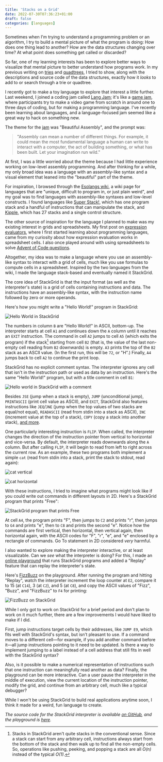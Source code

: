 ```yaml
---
title: 'Stacks on a Grid'
date: 2022-07-30T07:36:23+01:00
draft: false
categories: [languages]
---
```


Sometimes when I'm trying to understand a programming problem or an algorithm, I try to build a mental picture of what the program is doing: How does one thing lead to another? How are the data structures changing over time? At what point does something get called or discarded?

So far, one of my learning interests has been to explore better ways to visualize that mental picture to better understand how programs work. In my previous writing on [tries](https://chidiwilliams.com/post/text-search-with-tries/) and [quadtrees](https://chidiwilliams.com/post/quadtrees/), I tried to show, along with the descriptions and source code of the data structures, exactly how it _looks_ to add to or search through a trie or quadtree.

I recently got to make a toy language to explore that interest a little further. Last weekend, I joined a coding jam called [Lang Jam](https://github.com/langjam/langjam); it's like a [game jam](https://en.wikipedia.org/wiki/Game_jam), where participants try to make a video game from scratch in around one to three days of coding, but for making a programming language. I've recently been learning about languages, and a language-focused jam seemed like a great way to hack on something new.

The theme for the [jam](https://github.com/langjam/jam0003) was "Beautiful Assembly", and the prompt was:

> "Assembly can mean a number of different things. For example, it could mean the most fundamental language a human can write to interact with a computer, the act of building something, or what has been built. Let your imagination run wild."

At first, I was a little worried about the theme because I had little experience working on low-level assembly programming. And after thinking for a while, my only broad idea was a language with an assembly-like syntax and a visual element that leaned into the "beautiful" part of the theme.

For inspiration, I browsed through the [Esolangs wiki](https://esolangs.org/wiki/Main_Page), a wiki page for languages that are "unique, difficult to program in, or just plain weird", and my goal was to find languages with assembly-like syntaxes and low-level constructs. I found languages like [Super Stack!](https://esolangs.org/wiki/Main_Page), which has one program stack and a handful of instructions that can manipulate the stack, and [Kipple](https://esolangs.org/wiki/Kipple), which has 27 stacks and a single control structure.

The other source of inspiration for the language I planned to make was my existing interest in grids and spreadsheets. My first post on [expression evaluators](https://chidiwilliams.com/post/evaluator/), where I first started learning about programming languages, came from my curiosity about how expression evaluation works in spreadsheet cells. I also once played around with using spreadsheets to solve [Advent of Code questions](https://twitter.com/chidiwilliams__/status/1469377562036088844?s=20&t=yQ-FaaUvAL4INSou7Ch8tA).

Altogether, my idea was to make a language where you use an assembly-like syntax to interact with a grid of cells, much like you use formulas to compute cells in a spreadsheet. Inspired by the two languages from the wiki, I made the language stack-based and eventually named it StackGrid.

The core idea of StackGrid is that the input format (as well as the interpreter's state) is a grid of cells containing instructions and data. The instructions have an assembly-like syntax, with the instruction name followed by zero or more operands.

Here's how you might write a "Hello World!" program in StackGrid:

![Hello World in StackGrid](https://res.cloudinary.com/cwilliams/image/upload/v1659166998/Blog/stackgrid-hello-world.png)

The numbers in column `B` are "Hello World!" in ASCII, bottom-up. The interpreter starts at cell `A1` and continues down the `A` column until it reaches an `EXIT` instruction. The command in cell `A2` jumps to cell `A5` (which exits the program) if the stack[^dkl] starting from cell `B2` (that is, the value of the last non-empty cell reading from `B2` downwards) is empty. `A3` prints the top of the `B2` stack as an ASCII value. (In the first run, this will be `72`, or "H".) Finally, `A4` jumps back to cell `A2` to continue the print loop.

[^dkl]: Stacks in StackGrid aren't quite stacks in the conventional sense. Since a stack can start from any arbitrary cell, instructions always start from the bottom of the stack and then walk up to find all the non-empty cells. So, operations like pushing, peeking, and popping a stack are all _O(n)_ instead of the typical _O(1)_.

StackGrid has no explicit comment syntax. The interpreter ignores any cell that isn't in the instruction path or used as data by an instruction. Here's the same "Hello World!" program, but with a title comment in cell `B1`:

![Hello world in StackGrid with a comment](https://res.cloudinary.com/cwilliams/image/upload/v1659167415/Blog/stackgrid-hello-world-comment.png)

Besides `JSE` (jump when a stack is empty), `JUMP` (unconditional jump), `PRINTASCII` (print cell value as ASCII), and `EXIT`, StackGrid also features instructions like `JEQ`/`JNE` (jump when the top values of two stacks are equal/not equal), `READASCII` (read from stdin into a stack as ASCII), `INC` (increment value at the top of a stack), `COPY` (copy a stack into another stack), [and more](https://github.com/langjam/jam0003/tree/main/stackgrid#instruction-set).

One particularly interesting instruction is `FLIP`. When called, the interpreter changes the direction of the instruction pointer from vertical to horizontal and vice-versa. By default, the interpreter reads downwards along the `A` column. But after calling `FLIP`, it will begin to read from left to right across the current row. As an example, these two programs both implement a simple `cat` (read from stdin into a stack, print the stack to stdout, read again):

![cat vertical](https://res.cloudinary.com/cwilliams/image/upload/v1659168507/Blog/cat-vertical.png)

![cat horizontal](https://res.cloudinary.com/cwilliams/image/upload/v1659168672/Blog/cat-horizontal.png)

With these instructions, I tried to imagine what programs might look like if you could write out commands in different layouts in 2D. Here's a StackGrid program that prints "Free":

![StackGrid program that prints Free](https://res.cloudinary.com/cwilliams/image/upload/v1659169183/Blog/stackgrid-free.png)

At cell `A4`, the program prints "F", then jumps to `C2` and prints "r", then jumps to `G4` and prints "e", then to `C8` and prints the second "e". Notice how the commands are first vertical, then horizontal, then vertical again, then horizontal again, with the ASCII codes for "F", "r", "e", and "e" enclosed by a rectangle of commands. Go To statement in 2D considered _very_ harmful.

I also wanted to explore making the interpreter interactive, or at least visualizable. Can we _see_ what the interpreter is doing? For this, I made an [online playground](https://chidiwilliams.github.io/stackgrid/) that runs StackGrid programs and added a "Replay" feature that can replay the interpreter's state.

Here's [FizzBuzz](https://chidiwilliams.github.io/stackgrid/?q=%09FizzBuzz%09%09%09%09%09%09%09%09%0AJEQ%20E2%20F2%20A37%09Exit%20if%20acc%20reaches%20limit%093%0932%090%09100%09%09%09%09%0AINC%20E2%09Increment%20acc%09%09122%09%09%09%09%09%09%0ADUP%20E2%09Duplicate%20acc%20for%20incoming%20mod%09%09122%09%09%09%09%09%09%0ADUP%20C14%09Duplicate%2015%20for%20incoming%20mod%09%09105%09%09%09%09%09%09%0AMOD%20E2%20C14%09Mod%20acc%20and%2015%09%0970%09%09%09%09%09%09%0AJNE%20E2%20E8%20A13%09Compare%20mod%20and%200%09%09%09%09%09%09%09%09%0APOP%20E2%09Remove%20mod%20result%20for%20if%095%0932%090%09%09%09%09%09%0ACOPY%20D14%20F4%09Copy%20FizzBuzz%20to%20free%20space%09%09122%09%09%09%09%09%09%0AJSE%20F4%20A2%09While%20F4%20or%20back%20to%20top%09%09122%09%09%09%09%09%09%0APRINTASCII%20F4%09Print%20top%20of%20F4%09%09117%09%09%09%09%09%09%0AJUMP%20A10%09Check%20for%20more%20characters%09%0966%09%09%09%09%09%09%0APOP%20E2%09Mod%2015%20was%20not%200%20check%20for%203%09%09%09%09%09%09%09%09%0ADUP%20E2%09Duplicate%20acc%20for%20incoming%20mod%0915%0932%09%09%09%09%09%09%0ADUP%20C2%09Duplicate%203%20for%20incoming%20mod%09%09122%09%09%09%09%09%09%0AMOD%20E2%20C2%09Mod%20acc%20and%203%09%09122%09%09%09%09%09%09%0AJNE%20E2%20E8%20A23%09Compare%20mod%20and%200%09%09117%09%09%09%09%09%09%0APOP%20E2%09Remove%20mod%20result%20for%20if%09%0966%09%09%09%09%09%09%0ACOPY%20D2%20F4%09Copy%20Fizz%20to%20free%20space%09%09122%09%09%09%09%09%09%0AJSE%20F4%20A2%09While%20F4%20or%20back%20to%20top%09%09122%09%09%09%09%09%09%0APRINTASCII%20F4%09Print%20top%20of%20F4%09%09105%09%09%09%09%09%09%0AJUMP%20A20%09Check%20for%20more%20characters%09%0970%09%09%09%09%09%09%0APOP%20E2%09Mod%203%20was%20not%200%20check%20for%205%09%09%09%09%09%09%09%09%0ADUP%20E2%09Duplicate%20acc%20for%20incoming%20mod%09%09%09%09%09%09%09%09%0ADUP%20C8%09Duplicate%205%20for%20incoming%20mod%09%09%09%09%09%09%09%09%0AMOD%20E2%20C8%09Mod%20acc%20and%2015%09%09%09%09%09%09%09%09%0AJNE%20E2%20E8%20A33%09Compare%20mod%20and%200%09%09%09%09%09%09%09%09%0APOP%20E2%09Remove%20mod%20result%20for%20if%09%09%09%09%09%09%09%09%0ACOPY%20D8%20F4%09Copy%20Buzz%20to%20free%20space%09%09%09%09%09%09%09%09%0AJSE%20F4%20A2%09While%20F4%20or%20back%20to%20top%09%09%09%09%09%09%09%09%0APRINTASCII%20F4%09Print%20top%20of%20F4%09%09%09%09%09%09%09%09%0AJUMP%20A30%09Check%20for%20more%20characters%09%09%09%09%09%09%09%09%0APOP%20E2%09No%20mod%20so%20remove%20mod%20for%20else%09%09%09%09%09%09%09%09%0ADUP%20E2%09Duplicate%20acc%20for%20printing%09%09%09%09%09%09%09%09%0APRINT%20E2%09Print%20acc%09%09%09%09%09%09%09%09%0AJUMP%20A2%09Back%20to%20top%09%09%09%09%09%09%09%09%0AEXIT%09Exit%20program%09%09%09%09%09%09%09%09%0A%09%09%09%09%09%09%09%09%09%0A%09%09%09%09%09%09%09%09%09%0A%09%09%09%09%09%09%09%09%09) on the playground. After running the program and hitting "Replay", watch the interpreter increment the loop counter at `E2`, compare it to 15 (at `C14`), 3 (at `C2`), and 5 (at `C8`), and copy the ASCII values of "Fizz", "Buzz", and "FizzBuzz" to `F4` for printing:

![FizzBuzz on StackGrid](https://res.cloudinary.com/cwilliams/image/upload/v1659170443/Blog/stackgrid-fizzbuzz.gif)

While I only got to work on StackGrid for a brief period and don't plan to work on it much further, there are a few improvements I would have liked to make if I did.

First, jump instructions target cells by their addresses, like `JUMP E9`, which fits well with StackGrid's syntax, but isn't pleasant to use. If a command moves to a different cell—for example, if you add another command before it—all jump instructions pointing to it need to be updated. Is there a way to implement jumping to a label instead of a cell address that still fits in well with the StackGrid syntax?

Also, is it possible to make a numerical representation of instructions such that one instruction can meaningfully read another as data? Finally, the playground can be more interactive. Can a user pause the interpreter in the middle of execution, view the current location of the instruction pointer, modify the grid, and continue from an arbitrary cell, much like a typical debugger?

While I won't be using StackGrid to build real applications anytime soon, I think it made for a weird, fun language to create.

_The source code for the StackGrid interpreter is available [on GitHub](https://github.com/langjam/jam0003/tree/main/stackgrid), and the playground is [here](https://chidiwilliams.github.io/stackgrid)._
